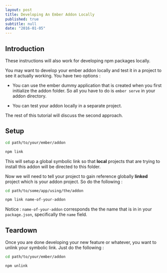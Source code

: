 ```yaml
---
layout: post
title: Developing An Ember Addon Locally
published: true
subtitle: null
date: "2016-01-05"
---
```



## Introduction

These instructions will also work for developing npm packages locally.

You may want to develop your ember addon locally and test it in a project to see it actually working. You have two options :

- You can use the ember dummy application that is created when you first initialize the addon folder. So all you have to do is `ember serve` in your addon directory.

- You can test your addon locally in a separate project.

The rest of this tutorial will discuss the second approach.

## Setup

```sh
cd path/to/your/ember/addon

npm link
```

This will setup a global symbolic link so that **local** projects that are trying to install this addon will be directed to this folder.

Now we will need to tell your project to gain reference globally **linked** project which is your addon project. So do the following :

```sh
cd path/to/some/app/using/the/addon

npm link name-of-your-addon
```

Notice : `name-of-your-addon` corresponds the the name that is in in your `package.json`, specifically the `name` field.

## Teardown

Once you are done developing your new feature or whatever, you want to unlink your symbolic link. Just do the following :

```sh
cd path/to/your/ember/addon

npm unlink
```
